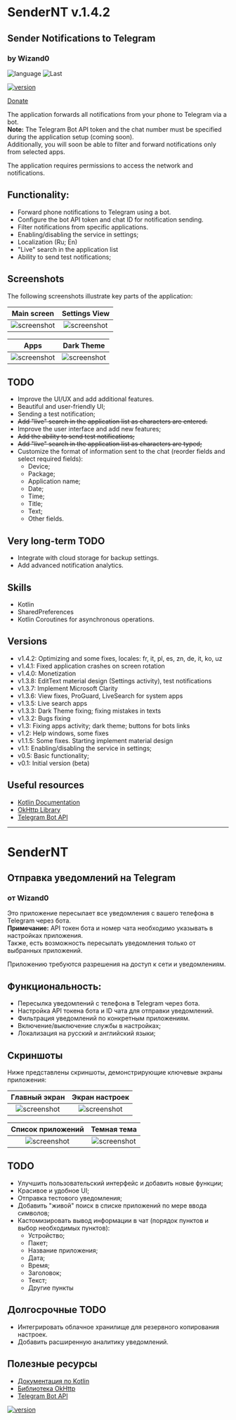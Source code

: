 # SenderNT v.1.4.2
## Sender Notifications to Telegram
### by Wizand0

![language](https://img.shields.io/badge/Language-Kotlin-green?logo=kotlin)
![Last](https://img.shields.io/github/last-commit/wizand0/SenderNT)

[![version](images/logo-color-light.png)](https://www.rustore.ru/catalog/app/ru.wizand.sendernt)

[Donate](https://pay.cloudtips.ru/p/ae98679b)

The application forwards all notifications from your phone to Telegram via a bot.  
**Note:** The Telegram Bot API token and the chat number must be specified during the application setup (coming soon).  
Additionally, you will soon be able to filter and forward notifications only from selected apps.

The application requires permissions to access the network and notifications.

## Functionality:

- Forward phone notifications to Telegram using a bot.
- Configure the bot API token and chat ID for notification sending.
- Filter notifications from specific applications.
- Enabling/disabling the service in settings;
- Localization (Ru; En)
- "Live" search in the application list
- Ability to send test notifications;

## Screenshots

The following screenshots illustrate key parts of the application:

|              Main screen              |             Settings View             |
|:-------------------------------------:|:-------------------------------------:|
| ![screenshot](images/screenshot1.png) | ![screenshot](images/screenshot3.png) |

|                 Apps                  |              Dark Theme               |
|:-------------------------------------:|:-------------------------------------:|
| ![screenshot](images/screenshot4.png) | ![screenshot](images/screenshot2.png) |

## TODO
- Improve the UI/UX and add additional features.
- Beautiful and user-friendly UI;
- Sending a test notification;
- ~~Add "live" search in the application list as characters are entered.~~
- Improve the user interface and add new features;
- ~~Add the ability to send test notifications;~~
- ~~Add "live" search in the application list as characters are typed;~~
- Customize the format of information sent to the chat (reorder fields and select required fields):
    - Device;
    - Package;
    - Application name;
    - Date;
    - Time;
    - Title;
    - Text;
    - Other fields.

## Very long-term TODO
- Integrate with cloud storage for backup settings.
- Add advanced notification analytics.

## Skills
- Kotlin
- SharedPreferences
- Kotlin Coroutines for asynchronous operations.

## Versions
- v1.4.2: Optimizing and some fixes, locales: fr, it, pl, es, zn, de, it, ko, uz
- v1.4.1: Fixed application crashes on screen rotation
- v1.4.0: Monetization
- v1.3.8: EditText material design (Settings activity), test notifications
- v1.3.7: Implement Microsoft Clarity
- v1.3.6: View fixes, ProGuard, LiveSearch for system apps 
- v1.3.5: Live search apps
- v1.3.3: Dark Theme fixing; fixing mistakes in texts
- v1.3.2: Bugs fixing
- v1.3: Fixing apps activity; dark theme; buttons for bots links
- v1.2: Help windows, some fixes
- v1.1.5: Some fixes. Starting implement material design
- v1.1: Enabling/disabling the service in settings;
- v0.5: Basic functionality;
- v0.1: Initial version (beta)

## Useful resources
- [Kotlin Documentation](https://kotlinlang.org/docs/reference/)
- [OkHttp Library](https://square.github.io/okhttp/)
- [Telegram Bot API](https://core.telegram.org/bots/api)

---

# SenderNT
## Отправка уведомлений на Telegram
### от Wizand0

Это приложение пересылает все уведомления с вашего телефона в Telegram через бота.  
**Примечание:** API токен бота и номер чата необходимо указывать в настройках приложения.  
Также, есть возможность пересылать уведомления только от выбранных приложений.

Приложению требуются разрешения на доступ к сети и уведомлениям.

## Функциональность:

- Пересылка уведомлений с телефона в Telegram через бота.
- Настройка API токена бота и ID чата для отправки уведомлений.
- Фильтрация уведомлений по конкретным приложениям.
- Включение/выключение службы в настройках;
- Локализация на русский и английский языки;

## Скриншоты

Ниже представлены скриншоты, демонстрирующие ключевые экраны приложения:

|             Главный экран             |            Экран настроек             |
|:-------------------------------------:|:-------------------------------------:|
| ![screenshot](images/screenshot1.png) | ![screenshot](images/screenshot3.png) |

|           Список приложений           |              Темная тема              |
|:-------------------------------------:|:-------------------------------------:|
| ![screenshot](images/screenshot4.png) | ![screenshot](images/screenshot2.png) |

## TODO
- Улучшить пользовательский интерфейс и добавить новые функции;
- Красивое  и удобное UI;
- Отправка тестового уведомления;
- Добавить "живой" поиск в списке приложений по мере ввода символов;
- Кастомизировать вывод информации в чат (порядок пунктов и выбор необходимых пунктов):
    - Устройство;
    - Пакет;
    - Название приложения;
    - Дата;
    - Время;
    - Заголовок;
    - Текст;
    - Другие пункты

## Долгосрочные TODO
- Интегрировать облачное хранилище для резервного копирования настроек.
- Добавить расширенную аналитику уведомлений.


## Полезные ресурсы
- [Документация по Kotlin](https://kotlinlang.org/docs/reference/)
- [Библиотека OkHttp](https://square.github.io/okhttp/)
- [Telegram Bot API](https://core.telegram.org/bots/api)

[![version](images/qrCode.png)](https://pay.cloudtips.ru/p/ae98679b)